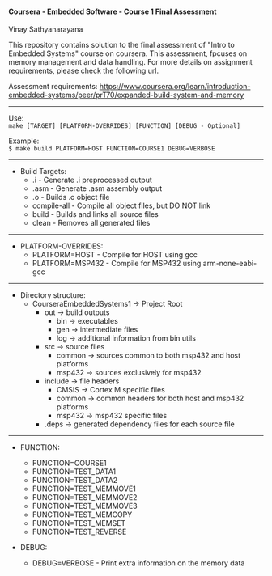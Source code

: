
#### Coursera - Embedded Software - Course 1 Final Assessment <br /> ####
Vinay Sathyanarayana <br />

This repository contains solution to the final assessment of "Intro to Embedded Systems"
course on coursera. This assessment, fpcuses on memory management and data handling. For
more details on assignment requirements, please check the following url.

Assessment requirements: https://www.coursera.org/learn/introduction-embedded-systems/peer/prT70/expanded-build-system-and-memory

----

 Use: <br />
 `make [TARGET] [PLATFORM-OVERRIDES] [FUNCTION] [DEBUG - Optional]`

 Example: <br />
 `$ make build PLATFORM=HOST FUNCTION=COURSE1 DEBUG=VERBOSE`

----

* Build Targets:   
    * <FILE>.i - Generate <FILE>.i preprocessed output
    * <FILE>.asm - Generate <FILE>.asm assembly output
    * <FILE>.o - Builds <FILE>.o object file
    * compile-all - Compile all object files, but DO NOT link
    * build - Builds and links all source files
    * clean - Removes all generated files

----

* PLATFORM-OVERRIDES:
    * PLATFORM=HOST - Compile for HOST using gcc
    * PLATFORM=MSP432 - Compile for MSP432 using arm-none-eabi-gcc

----

* Directory structure:
    * CourseraEmbeddedSystems1  -> Project Root
        * out                   -> build outputs
            * bin               -> executables
            * gen               -> intermediate files
            * log               -> additional information from bin utils
        * src                   -> source files
            * common            -> sources common to both msp432 and host platforms
            * msp432            -> sources exclusively for msp432
        * include               -> file headers
            * CMSIS             -> Cortex M specific files
            * common            -> common headers for both host and msp432 platforms
            * msp432            -> msp432 specific files
        * .deps                 -> generated dependency files for each source file
----

* FUNCTION:
  * FUNCTION=COURSE1
  * FUNCTION=TEST_DATA1
  *	FUNCTION=TEST_DATA2
  *	FUNCTION=TEST_MEMMOVE1
  *	FUNCTION=TEST_MEMMOVE2
  *	FUNCTION=TEST_MEMMOVE3
  *	FUNCTION=TEST_MEMCOPY
  *	FUNCTION=TEST_MEMSET
  *	FUNCTION=TEST_REVERSE

 * DEBUG:
   * DEBUG=VERBOSE - Print extra information on the memory data
